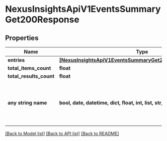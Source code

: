# NexusInsightsApiV1EventsSummaryGet200Response


## Properties
Name | Type | Description | Notes
------------ | ------------- | ------------- | -------------
**entries** | [**[NexusInsightsApiV1EventsSummaryGet200ResponseEntriesInner]**](NexusInsightsApiV1EventsSummaryGet200ResponseEntriesInner.md) |  | [optional] 
**total_items_count** | **float** |  | [optional] 
**total_results_count** | **float** |  | [optional] 
**any string name** | **bool, date, datetime, dict, float, int, list, str, none_type** | any string name can be used but the value must be the correct type | [optional]

[[Back to Model list]](../README.md#documentation-for-models) [[Back to API list]](../README.md#documentation-for-api-endpoints) [[Back to README]](../README.md)


